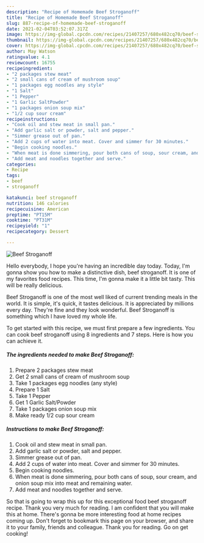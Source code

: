 ```yaml
---
description: "Recipe of Homemade Beef Stroganoff"
title: "Recipe of Homemade Beef Stroganoff"
slug: 887-recipe-of-homemade-beef-stroganoff
date: 2021-02-04T03:52:07.317Z
image: https://img-global.cpcdn.com/recipes/21407257/680x482cq70/beef-stroganoff-recipe-main-photo.jpg
thumbnail: https://img-global.cpcdn.com/recipes/21407257/680x482cq70/beef-stroganoff-recipe-main-photo.jpg
cover: https://img-global.cpcdn.com/recipes/21407257/680x482cq70/beef-stroganoff-recipe-main-photo.jpg
author: May Watson
ratingvalue: 4.1
reviewcount: 16755
recipeingredient:
- "2 packages stew meat"
- "2 small cans of cream of mushroom soup"
- "1 packages egg noodles any style"
- "1 Salt"
- "1 Pepper"
- "1 Garlic SaltPowder"
- "1 packages onion soup mix"
- "1/2 cup sour cream"
recipeinstructions:
- "Cook oil and stew meat in small pan."
- "Add garlic salt or powder, salt and pepper."
- "Simmer grease out of pan."
- "Add 2 cups of water into meat. Cover and simmer for 30 minutes."
- "Begin cooking noodles."
- "When meat is done simmering, pour both cans of soup, sour cream, and onion soup mix into meat and remaining water."
- "Add meat and noodles together and serve."
categories:
- Recipe
tags:
- beef
- stroganoff

katakunci: beef stroganoff 
nutrition: 146 calories
recipecuisine: American
preptime: "PT15M"
cooktime: "PT31M"
recipeyield: "1"
recipecategory: Dessert

---
```



![Beef Stroganoff](https://img-global.cpcdn.com/recipes/21407257/680x482cq70/beef-stroganoff-recipe-main-photo.jpg)

Hello everybody, I hope you're having an incredible day today. Today, I'm gonna show you how to make a distinctive dish, beef stroganoff. It is one of my favorites food recipes. This time, I'm gonna make it a little bit tasty. This will be really delicious.

Beef Stroganoff is one of the most well liked of current trending meals in the world. It is simple, it's quick, it tastes delicious. It is appreciated by millions every day. They're fine and they look wonderful. Beef Stroganoff is something which I have loved my whole life.




To get started with this recipe, we must first prepare a few ingredients. You can cook beef stroganoff using 8 ingredients and 7 steps. Here is how you can achieve it.

<!--inarticleads1-->

##### The ingredients needed to make Beef Stroganoff:

1. Prepare 2 packages stew meat
1. Get 2 small cans of cream of mushroom soup
1. Take 1 packages egg noodles (any style)
1. Prepare 1 Salt
1. Take 1 Pepper
1. Get 1 Garlic Salt/Powder
1. Take 1 packages onion soup mix
1. Make ready 1/2 cup sour cream




<!--inarticleads2-->

##### Instructions to make Beef Stroganoff:

1. Cook oil and stew meat in small pan.
1. Add garlic salt or powder, salt and pepper.
1. Simmer grease out of pan.
1. Add 2 cups of water into meat. Cover and simmer for 30 minutes.
1. Begin cooking noodles.
1. When meat is done simmering, pour both cans of soup, sour cream, and onion soup mix into meat and remaining water.
1. Add meat and noodles together and serve.




So that is going to wrap this up for this exceptional food beef stroganoff recipe. Thank you very much for reading. I am confident that you will make this at home. There's gonna be more interesting food at home recipes coming up. Don't forget to bookmark this page on your browser, and share it to your family, friends and colleague. Thank you for reading. Go on get cooking!
